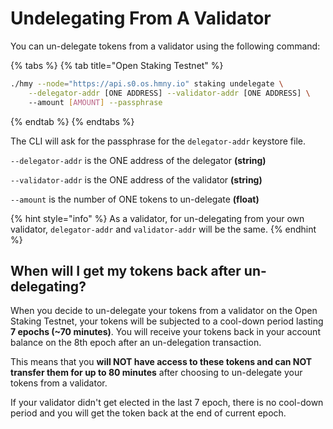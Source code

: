 # Undelegating From A Validator

You can un-delegate tokens from a validator using the following command:

{% tabs %}
{% tab title="Open Staking Testnet" %}
```bash
./hmy --node="https://api.s0.os.hmny.io" staking undelegate \
    --delegator-addr [ONE ADDRESS] --validator-addr [ONE ADDRESS] \ 
    --amount [AMOUNT] --passphrase
```
{% endtab %}
{% endtabs %}

The CLI will ask for the passphrase for the `delegator-addr` keystore file.

`--delegator-addr` is the ONE address of the delegator **\(string\)**

`--validator-addr` is the ONE address of the validator **\(string\)**

`--amount` is the number of ONE tokens to un-delegate **\(float\)**

{% hint style="info" %}
As a validator, for un-delegating from your own validator, `delegator-addr` and `validator-addr` will be the same.
{% endhint %}

## When will I get my tokens back after un-delegating?

When you decide to un-delegate your tokens from a validator on the Open Staking Testnet, your tokens will be subjected to a cool-down period lasting **7 epochs \(~70 minutes\)**. You will receive your tokens back in your account balance on the 8th epoch after an un-delegation transaction.

This means that you **will NOT have access to these tokens and can NOT transfer them for up to 80 minutes** after choosing to un-delegate your tokens from a validator.

If your validator didn't get elected in the last 7 epoch, there is no cool-down period and you will get the token back at the end of current epoch.

